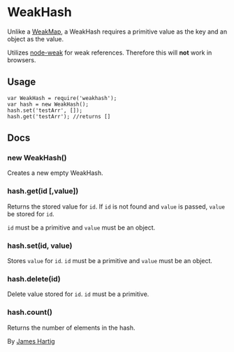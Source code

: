# WeakHash #

Unlike a [WeakMap](https://developer.mozilla.org/en-US/docs/Web/JavaScript/Reference/Global_Objects/WeakMap),
a WeakHash requires a primitive value as the key and an object as the value.

Utilizes [node-weak](https://github.com/TooTallNate/node-weak) for weak references. Therefore this will **not** work in
browsers.

## Usage ##

```
var WeakHash = require('weakhash');
var hash = new WeakHash();
hash.set('testArr', []);
hash.get('testArr'); //returns []
```

## Docs ##

### new WeakHash() ###
Creates a new empty WeakHash.

### hash.get(id [,value]) ###
Returns the stored value for `id`. If `id` is not found and `value` is passed, `value` be stored for `id`.

`id` must be a primitive and `value` must be an object.

### hash.set(id, value) ###
Stores `value` for `id`. `id` must be a primitive and `value` must be an object.

### hash.delete(id) ###
Delete value stored for `id`. `id` must be a primitive.

### hash.count() ###
Returns the number of elements in the hash.


By [James Hartig](https://github.com/fastest963/)
